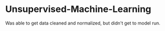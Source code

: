 # Unsupervised-Machine-Learning

Was able to get data cleaned and normalized, but didn't get to model run. 
